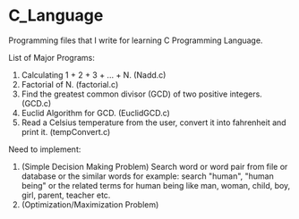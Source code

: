 # C_Language
Programming files that I write for learning C Programming Language.

List of Major Programs:
1. Calculating 1 + 2 + 3 + ... + N. (Nadd.c)
2. Factorial of N. (factorial.c)
3. Find the greatest common divisor (GCD) of two positive integers. (GCD.c)
4. Euclid Algorithm for GCD. (EuclidGCD.c)
5. Read a Celsius temperature from the user, convert it into fahrenheit and print it. (tempConvert.c)

Need to implement:
1. (Simple Decision Making Problem) Search word or word pair from file or database or the similar words
      for example: search "human", "human being" or the related terms for human being like man, woman, child, boy, girl, parent,
      teacher etc.
2. (Optimization/Maximization Problem)
